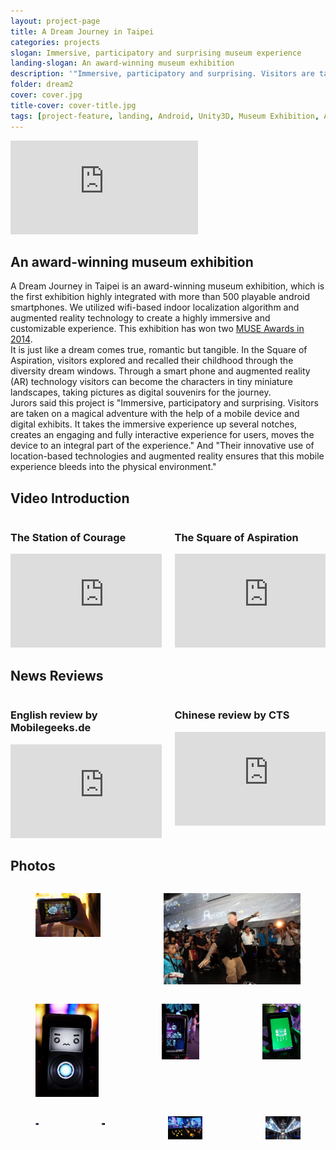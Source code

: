 ```yaml
---
layout: project-page
title: A Dream Journey in Taipei
categories: projects
slogan: Immersive, participatory and surprising museum experience
landing-slogan: An award-winning museum exhibition
description: '"Immersive, participatory and surprising. Visitors are taken on a magical adventure with the help of a mobile device and digital exhibits. It takes the immersive experience up several notches, creates an engaging and fully interactive experience for users, moves the device to an integral part of the experience."'
folder: dream2
cover: cover.jpg
title-cover: cover-title.jpg
tags: [project-feature, landing, Android, Unity3D, Museum Exhibition, Augmented Reality, Indoor Localization]
---
```

<div class="columns">
    <div class="column">
        <div class="video-container">
        <iframe src="https://www.youtube.com/embed/UTzUbG1WPdM" frameborder="0" webkitallowfullscreen mozallowfullscreen allowfullscreen></iframe>
        </div>
    </div>
</div>
<h2>An award-winning museum exhibition</h2>
A Dream Journey in Taipei is an award-winning museum exhibition, which is the first exhibition highly integrated with more than 500 playable android smartphones. We utilized wifi-based indoor localization algorithm and augmented reality technology to create a highly immersive and customizable experience. This exhibition has won two <a href="http://www.aam-us.org/about-us/grants-awards-and-competitions/muse-awards/past-award-winners/2014-muse-awards">MUSE Awards in 2014</a>.
<div class="quote message">
    <div class="message-body">
        <i class="fa fa-quote-left" aria-hidden="true"></i> It is just like a dream comes true, romantic but tangible.  In the Square of Aspiration, visitors explored and recalled their childhood through the diversity dream windows. Through a smart phone and augmented reality (AR) technology visitors can become the characters in tiny miniature landscapes, taking pictures as digital souvenirs for the journey.
        <i class="fa fa-quote-right" aria-hidden="true"></i>
    </div>
</div>
<div class="quote message">
    <div class="message-body">
        <i class="fa fa-quote-left" aria-hidden="true"></i> Jurors said this project is "Immersive, participatory and surprising. Visitors are taken on a magical adventure with the help of a mobile device and digital exhibits. It takes the immersive experience up several notches, creates an engaging and fully interactive experience for users, moves the device to an integral part of the experience." And "Their innovative use of location-based technologies and augmented reality ensures that this mobile experience bleeds into the physical environment."
        <i class="fa fa-quote-right" aria-hidden="true"></i>
    </div>
</div>
<h2>Video Introduction</h2>
<div class="columns">
    <div class="column">
        <h3>The Station of Courage</h3>
        <div class="video-container">
        <iframe src="https://www.youtube.com/embed/Wvk1hY68Ye4" frameborder="0" webkitallowfullscreen mozallowfullscreen allowfullscreen></iframe>
        </div>
    </div>
    <div class="column">
        <h3>The Square of Aspiration</h3>
        <div class="video-container">
        <iframe src="https://www.youtube.com/embed/T2IFJiFw9WI" frameborder="0" webkitallowfullscreen mozallowfullscreen allowfullscreen></iframe>
        </div>
    </div>
</div>

<h2>News Reviews</h2>
<div class="columns">
    <div class="column">
        <h3>English review by Mobilegeeks.de</h3>
        <div class="video-container">
        <iframe src="https://www.youtube.com/embed/dawo0C9e_uo" frameborder="0" webkitallowfullscreen mozallowfullscreen allowfullscreen></iframe>
        </div>
    </div>
    <div class="column">
        <h3>Chinese review by CTS</h3>
        <div class="video-container">
        <iframe src="https://www.youtube.com/embed/FVFKcfIao7I" frameborder="0" webkitallowfullscreen mozallowfullscreen allowfullscreen></iframe>
        </div>
    </div>
</div>

<h2>Photos</h2>
<div class="columns">
    <div class="column is-half">
        <figure class="image">
            <img src="/assets/images/projects/dream2/ar1.jpg">
        </figure>
    </div>
    <div class="column is-half">
        <figure class="image">
            <img src="/assets/images/projects/dream2/birdman.jpg">
        </figure>
    </div>
</div>
<div class="columns">
    <div class="column">
        <figure class="image">
            <img src="/assets/images/projects/dream2/partner_1.jpg">
        </figure>
    </div>
    <div class="column">
        <figure class="image">
            <img src="/assets/images/projects/dream2/room2_1.jpg">
        </figure>
    </div>
    <div class="column">
        <figure class="image">
            <img src="/assets/images/projects/dream2/room2_2.jpg">
        </figure>
    </div>
</div>
<div class="columns is-multiline">
    <div class="column is-half">
        <figure class="image">
            <img src="/assets/images/projects/dream2/room0_1.jpg">
        </figure>
    </div>
    <div class="column is-half">
        <figure class="image">
            <img src="/assets/images/projects/dream2/room1_1.jpg">
        </figure>
    </div>
    <div class="column is-half">
        <figure class="image">
            <img src="/assets/images/projects/dream2/room3_2.jpg">
        </figure>
    </div>
    <div class="column is-half">
        <figure class="image">
            <img src="/assets/images/projects/dream2/room4_1.jpg">
        </figure>
    </div>
</div>

